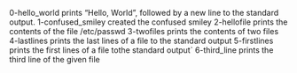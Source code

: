 0-hello_world  prints “Hello, World”, followed by a new line to the standard output.
1-confused_smiley created the confused smiley
2-hellofile prints the contents of the file /etc/passwd
3-twofiles prints the contents of two files
4-lastlines prints the last lines of a file to the standard output
5-firstlines prints the first lines of a file tothe standard output`
6-third_line prints the third line of the given file
